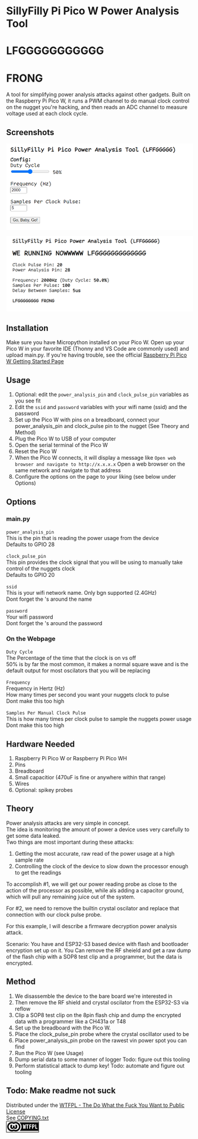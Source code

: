 # SillyFilly Pi Pico W Power Analysis Tool
# LFGGGGGGGGGGG
# FRONG
A tool for simplifying power analysis attacks against other gadgets. 
Built on the Raspberry Pi Pico W, it runs a PWM channel to do manual clock control on the nugget you're hacking, and then reads an ADC channel to measure voltage used at each clock cycle.

## Screenshots
![index-page](resources/index.png)
  
![running-page](resources/running.png)

## Installation
Make sure you have Micropython installed on your Pico W.
Open up your Pico W in your favorite IDE (Thonny and VS Code are commonly used) and upload main.py.
If you're having trouble, see the official [Raspberry Pi Pico W Getting Started Page](https://projects.raspberrypi.org/en/projects/get-started-pico-w)

## Usage
1) Optional: edit the `power_analysis_pin` and `clock_pulse_pin` variables as you see fit
2) Edit the `ssid` and `password` variables with your wifi name (ssid) and the password
3) Set up the Pico W with pins on a breadboard, connect your power_analysis_pin and clock_pulse pin to the nugget (See Theory and Method)
3) Plug the Pico W to USB of your computer
4) Open the serial terminal of the Pico W
5) Reset the Pico W
6) When the Pico W connects, it will display a message like `Open web browser and navigate to http://x.x.x.x` Open a web browser on the same network and navigate to that address
7) Configure the options on the page to your liking (see below under Options)


## Options
### main.py
`power_analysis_pin`  
     This is the pin that is reading the power usage from the device  
     Defaults to GPIO 28  
  
`clock_pulse_pin`  
     This pin provides the clock signal that you will be using to manually take control of the nuggets clock  
     Defaults to GPIO 20  
  
`ssid`  
     This is your wifi network name. Only bgn supported (2.4GHz)  
     Dont forget the 's around the name  
  
`password`  
     Your wifi password  
     Dont forget the 's around the password  
  
### On the Webpage
`Duty Cycle`  
     The Percentage of the time that the clock is on vs off  
     50% is by far the most common, it makes a normal square wave and is the default output
    for most oscilators that you will be replacing  
  
`Frequency`  
     Frequency in Hertz (Hz)  
     How many times per second you want your nuggets clock to pulse  
     Dont make this too high
  
`Samples Per Manual Clock Pulse`  
     This is how many times per clock pulse to sample the nuggets power usage  
     Dont make this too high  
  
## Hardware Needed
1) Raspberry Pi Pico W or Raspberry Pi Pico WH
2) Pins
3) Breadboard
4) Small capacitior (470uF is fine or anywhere within that range)
5) Wires 
6) Optional: spikey probes

## Theory
Power analysis attacks are very simple in concept.  
The idea is monitoring the amount of power a device uses very carefully to get some data leaked.  
Two things are most important during these attacks:  
1) Getting the most accurate, raw read of the power usage at a high sample rate
2) Controlling the clock of the device to slow down the processor enough to get the readings
  
To accomplish #1, we will get our power reading probe as close to the action of the processor as possible, while als adding a capacitor ground, which will pull any remaining juice out of the system.  

For #2, we need to remove the builtin crystal oscilator and replace that connection with our clock pulse probe.  
  
For this example, I will describe a firmware decryption power analysis attack.  
  
Scenario:  You have and ESP32-S3 based device with flash and bootloader encryption set up on it. You Can remove the RF sheield and get a raw dump of the flash chip with a SOP8 test clip and a programmer, but the data is encrypted.

## Method
1) We disassemble the device to the bare board we're interested in
2) Then remove the RF shield and crystal oscilator from the ESP32-S3 via reflow
3) Clip a SOP8 test clip on the 8pin flash chip and dump the encrypted data with a programmer like a CH431a or T48
4) Set up the breadboard with the Pico W.
5) Place the clock_pulse_pin probe where the crystal oscillator used to be
6) Place power_analysis_pin probe on the rawest vin power spot you can find
7) Run the Pico W (see Usage)
8) Dump serial data to some manner of logger Todo: figure out this tooling
9) Perform statistical attack to dump key! Todo: automate and figure out tooling

Todo: Make readme not suck
--

Distributed under the [WTFPL - The Do What the Fuck You Want to Public License](http://www.wtfpl.net/)  
See [COPYING.txt](COPYING.txt)  
![WTFPL](resources/wtfpl.png)